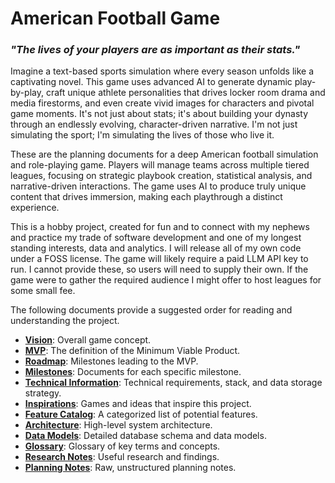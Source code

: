 # American Football Game

### *"The lives of your players are as important as their stats."*

Imagine a text-based sports simulation where every season unfolds like a captivating novel. This game uses advanced AI to generate dynamic play-by-play, craft unique athlete personalities that drives locker room drama and media firestorms, and even create vivid images for characters and pivotal game moments. It's not just about stats; it's about building your dynasty through an endlessly evolving, character-driven narrative. I'm not just simulating the sport; I'm simulating the lives of those who live it.

These are the planning documents for a deep American football simulation and role-playing game. Players will manage teams across multiple tiered leagues, focusing on strategic playbook creation, statistical analysis, and narrative-driven interactions. The game uses AI to produce truly unique content that drives immersion, making each playthrough a distinct experience.

This is a hobby project, created for fun and to connect with my nephews and practice my trade of software development and one of my longest standing interests, data and analytics. I will release all of my own code under a FOSS license. The game will likely require a paid LLM API key to run. I cannot provide these, so users will need to supply their own. If the game were to gather the required audience I might offer to host leagues for some small fee.

The following documents provide a suggested order for reading and understanding the project.

- **[Vision](vision.md)**: Overall game concept.
- **[MVP](roadmap/mvp.md)**: The definition of the Minimum Viable Product.
- **[Roadmap](roadmap/roadmap.md)**: Milestones leading to the MVP.
- **[Milestones](roadmap/milestones/)**: Documents for each specific milestone.
- **[Technical Information](technical/technical_info.md)**: Technical requirements, stack, and data storage strategy.
- **[Inspirations](roadmap/inspirations.md)**: Games and ideas that inspire this project.
- **[Feature Catalog](notes/features.md)**: A categorized list of potential features.
- **[Architecture](technical/architecture.md)**: High-level system architecture.
- **[Data Models](technical/data_models.md)**: Detailed database schema and data models.
- **[Glossary](notes/glossary.md)**: Glossary of key terms and concepts.
- **[Research Notes](notes/research_notes.md)**: Useful research and findings.
- **[Planning Notes](notes/planning_notes.md)**: Raw, unstructured planning notes.

